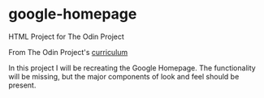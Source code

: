 # google-homepage
HTML Project for The Odin Project


From The Odin Project's [curriculum](http://www.theodinproject.com/courses/web-development-101/lessons/html-css)


In this project I will be recreating the Google Homepage.  The functionality will be missing, but the major components of look and feel should be present.  